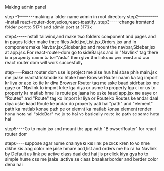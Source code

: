 Making admin panel

step -1--------making a folder name admin in root directory
step2-----------install react-router-dom,axios,react-toastify.
step3-----change fromtend folder port to 5174 and admin port at 5173k

step4-----install tailwind,and make two folders component and pages and in pages folder make three files Add.jsx,List.jsx,Orders.jsx and in component make Navbar.jsx,Sidebar.jsx and mount the navbar,Sidebar.jsx at app.jsx. For react-router-dom go to sideBar.jsx and in "Navlink" tag there is a property name to to="/add" then give the links as per need and our react router dom will work succesfully

step----React router dom use is project me aise hua hai sbse phle main.jsx me jaake reactstrickmode ko htake hme BrowserRouter naam ka tag import kr liya or app ko tie kr diya Browser Router tag me  uske baad sidebar.jsx me gaye or "Navlink to import krke lga diya or usme to property lga di or us to property ka matlab hme jis route pe jaana ho uske baad app.jsx me aaye or "Routes" and "Route" tag ko import kr liya or Route ko Routes ke andar daal diya uske baad Route ke andar do property aati hai "path" and "element" path ka matlab konse path pe or elemnt ka matlab konsa element render hona hota hai "sideBar" me jo to hai vo basically route ke path se same hota hai  

step5----Go to main.jsx and mount the app with "BrowserRouter" for react router dom

step6----suppose agar hume chaihye ki kis link pe click kren to vo hme dikhe kis alag color me jaise hmare add,list and orders me ho ra ha Navlink by Default us link pe active class daal deti hai jis pr click kiya gya ho to simple hume css me jaake .active se class bnaakar border and border color dena hai 
